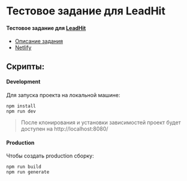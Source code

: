 # Тестовое задание для LeadHit


#### Тестовое задание для [LeadHit](https://leadhit.ru/)
- [Описание задания](https://docs.google.com/document/d/1kkBaZYmehNVgCMd76jdbvL8zTxgMsg63VWnDWdTdkiY/edit)
- [Netlify](https://test-task-leadhit.netlify.app/#/)

## Скрипты:

#### Development
Для запуска проекта на локальной машине:
```
npm install
npm run dev
```

>После клонирования и установки зависимостей проект будет доступен на http://localhost:8080/

#### Production
Чтобы создать production сборку:
```
npm run build
npm run generate
```
